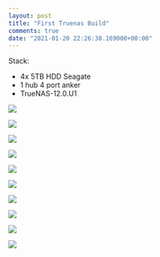 ```yaml
---
layout: post
title: "First Truenas Build"
comments: true
date: "2021-01-20 22:26:38.169000+00:00"
---
```


Stack:
* 4x 5TB HDD Seagate
* 1 hub 4 port anker
* TrueNAS-12.0.U1

![](/assets/img/VLGIfAbbo_a41a918a4fa04e9c96a01ccf0abcb29a.png)

![](/assets/img/VLGIfAbbo_554ddbc96059ed7a3b2b151c162e26f9.png)

![](/assets/img/VLGIfAbbo_49802e6f8b6466b8ee2ba23b9699df22.png)

![](/assets/img/VLGIfAbbo_02913d36325a936e37c2b06e557134d1.png)

![](/assets/img/VLGIfAbbo_30ca6aacd3821053d9a260c34d9ba276.png)

![](/assets/img/VLGIfAbbo_4d3d837537d2b87bde6b82ac8df7f076.png)

![](/assets/img/VLGIfAbbo_9233c82229d955673e61eefc0dd01496.png)

![](/assets/img/VLGIfAbbo_47a3b6b6585ba0af2b506549c2c71985.png)

![](/assets/img/VLGIfAbbo_a78445e2b8bca7246fe9185d1315fe19.png)

![](/assets/img/VLGIfAbbo_3320c8d94f24d463caea60c0ed599795.png)
